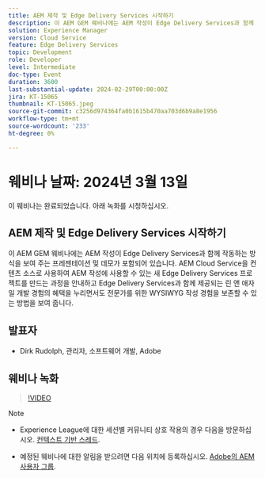 ```yaml
---
title: AEM 제작 및 Edge Delivery Services 시작하기
description: 이 AEM GEM 웨비나에는 AEM 작성이 Edge Delivery Services과 함께 작동하는 방식을 보여 주는 프레젠테이션 및 데모가 포함되어 있습니다. AEM Cloud Service을 컨텐츠 소스로 사용하여 AEM 작성에 사용할 수 있는 새 Edge Delivery Services 프로젝트를 만드는 과정을 안내하고 Edge Delivery Services과 함께 제공되는 린 앤 애자일 개발 경험의 혜택을 누리면서도 전문가를 위한 WYSIWYG 작성 경험을 보존할 수 있는 방법을 보여 줍니다.
solution: Experience Manager
version: Cloud Service
feature: Edge Delivery Services
topic: Development
role: Developer
level: Intermediate
doc-type: Event
duration: 3600
last-substantial-update: 2024-02-29T00:00:00Z
jira: KT-15065
thumbnail: KT-15065.jpeg
source-git-commit: c3256d974364fa0b1615b470aa703d6b9a8e1956
workflow-type: tm+mt
source-wordcount: '233'
ht-degree: 0%

---
```


# 웨비나 날짜: 2024년 3월 13일

이 웨비나는 완료되었습니다. 아래 녹화를 시청하십시오.

## AEM 제작 및 Edge Delivery Services 시작하기

이 AEM GEM 웨비나에는 AEM 작성이 Edge Delivery Services과 함께 작동하는 방식을 보여 주는 프레젠테이션 및 데모가 포함되어 있습니다. AEM Cloud Service을 컨텐츠 소스로 사용하여 AEM 작성에 사용할 수 있는 새 Edge Delivery Services 프로젝트를 만드는 과정을 안내하고 Edge Delivery Services과 함께 제공되는 린 앤 애자일 개발 경험의 혜택을 누리면서도 전문가를 위한 WYSIWYG 작성 경험을 보존할 수 있는 방법을 보여 줍니다.

## 발표자

* Dirk Rudolph, 관리자, 소프트웨어 개발, Adobe

## 웨비나 녹화

>[!VIDEO](https://video.tv.adobe.com/v/3427919/)

>[!NOTE]
> 
>* Experience League에 대한 세션별 커뮤니티 상호 작용의 경우 다음을 방문하십시오. [컨텍스트 기반 스레드](https://adobe.ly/3uIj6D7).
>
>* 예정된 웨비나에 대한 알림을 받으려면 다음 위치에 등록하십시오. [Adobe의 AEM 사용자 그룹](https://aem-augs.adobe.com/).
